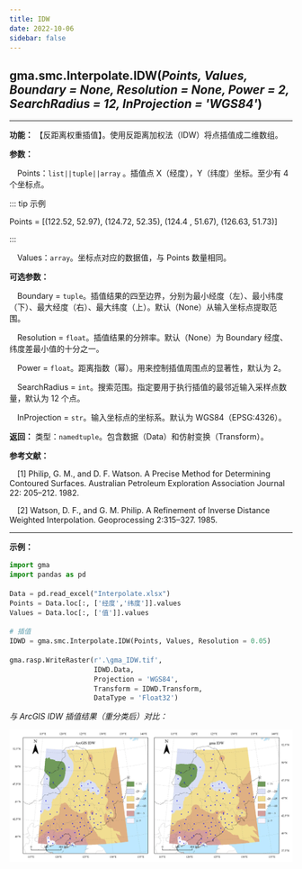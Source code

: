 ```yaml
---
title: IDW
date: 2022-10-06
sidebar: false
---
```


## gma.smc.Interpolate.**IDW**(*Points, Values, Boundary = None, Resolution = None, Power = 2, SearchRadius = 12, InProjection = 'WGS84'*)<Badge text="1.1.0 +"/>
---

**功能：** 【反距离权重插值】。使用反距离加权法（IDW）将点插值成二维数组。

**参数：**

&emsp;Points：`list||tuple||array` 。插值点 X（经度），Y（纬度）坐标。至少有 4 个坐标点。

::: tip 示例

Points = [(122.52,  52.97), (124.72,  52.35), (124.4 ,  51.67), (126.63,  51.73)]

:::


&emsp;Values：`array`。坐标点对应的数据值，与 Points 数量相同。

**可选参数：**

&emsp;Boundary = `tuple`。插值结果的四至边界，分别为最小经度（左）、最小纬度（下）、最大经度（右）、最大纬度（上）。默认（None）从输入坐标点提取范围。

&emsp;Resolution = `float`。插值结果的分辨率。默认（None）为 Boundary 经度、纬度差最小值的十分之一。

&emsp;Power = `float`。距离指数（幂）。用来控制插值周围点的显著性，默认为 2。

&emsp;SearchRadius = `int`。搜索范围。指定要用于执行插值的最邻近输入采样点数量，默认为 12 个点。

&emsp;InProjection = `str`。输入坐标点的坐标系。默认为 WGS84（EPSG:4326）。

**返回：** 类型：`namedtuple`。包含数据（Data）和仿射变换（Transform）。

**参考文献：**

&emsp;[1] Philip, G. M., and D. F. Watson. A Precise Method for Determining Contoured Surfaces. Australian Petroleum Exploration Association Journal 22: 205–212. 1982.

&emsp;[2] Watson, D. F., and G. M. Philip. A Refinement of Inverse Distance Weighted Interpolation. Geoprocessing 2:315–327. 1985.

---

**示例：**

```python
import gma
import pandas as pd

Data = pd.read_excel("Interpolate.xlsx")
Points = Data.loc[:, ['经度','纬度']].values
Values = Data.loc[:, ['值']].values

# 插值
IDWD = gma.smc.Interpolate.IDW(Points, Values, Resolution = 0.05)

gma.rasp.WriteRaster(r'.\gma_IDW.tif',
                     IDWD.Data,
                     Projection = 'WGS84',
                     Transform = IDWD.Transform, 
                     DataType = 'Float32')
```

*与 ArcGIS IDW 插值结果（重分类后）对比：*

![fdg](/smc/IDW.webp)

